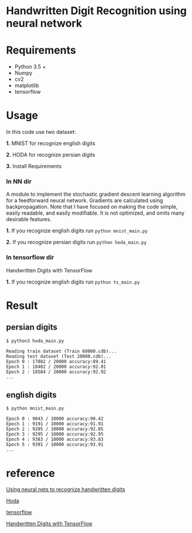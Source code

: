 
# Handwritten Digit Recognition using neural network


# Requirements
* Python 3.5 +
* Numpy 
* cv2
* matplotlib
* tensorflow

# Usage
In this code use two dataset:

**1.** MNIST for recognize english digits

**2.** HODA for recognize persian digits

**3.** Install Requirements

### In NN dir
A module to implement the stochastic gradient descent learning
algorithm for a feedforward neural network.  Gradients are calculated
using backpropagation.  Note that I have focused on making the code
simple, easily readable, and easily modifiable.  It is not optimized,
and omits many desirable features.

**1.** If you recognize english digits run ```python mnist_main.py```

**2.** If you recognize persian digits run ```python hoda_main.py```

### In tensorflow dir
Handwritten Digits with TensorFlow

**1.** If you recognize english digits run ```python ts_main.py```


# Result

## persian digits
```
$ python3 hoda_main.py 

Reading train dataset (Train 60000.cdb)...
Reading test dataset (Test 20000.cdb)...
Epoch 0 : 17882 / 20000 accuracy:89.41 
Epoch 1 : 18402 / 20000 accuracy:92.01 
Epoch 2 : 18584 / 20000 accuracy:92.92 
...

```
## english digits
```
$ python mnist_main.py

Epoch 0 : 9043 / 10000 accuracy:90.42
Epoch 1 : 9191 / 10000 accuracy:91.91 
Epoch 2 : 9285 / 10000 accuracy:92.85 
Epoch 3 : 9295 / 10000 accuracy:92.95 
Epoch 4 : 9383 / 10000 accuracy:93.83 
Epoch 5 : 9391 / 10000 accuracy:93.91
...

```

# reference
[Using neural nets to recognize handwritten digits](http://neuralnetworksanddeeplearning.com/chap1.html)

[Hoda](http://farsiocr.ir/%D9%85%D8%AC%D9%85%D9%88%D8%B9%D9%87-%D8%AF%D8%A7%D8%AF%D9%87/%D9%85%D8%AC%D9%85%D9%88%D8%B9%D9%87-%D8%A7%D8%B1%D9%82%D8%A7%D9%85-%D8%AF%D8%B3%D8%AA%D9%86%D9%88%DB%8C%D8%B3-%D9%87%D8%AF%DB%8C/)

[tensorflow](https://www.tensorflow.org/)

[Handwritten Digits with TensorFlow](https://www.digitalocean.com/community/tutorials/how-to-build-a-neural-network-to-recognize-handwritten-digits-with-tensorflow)
